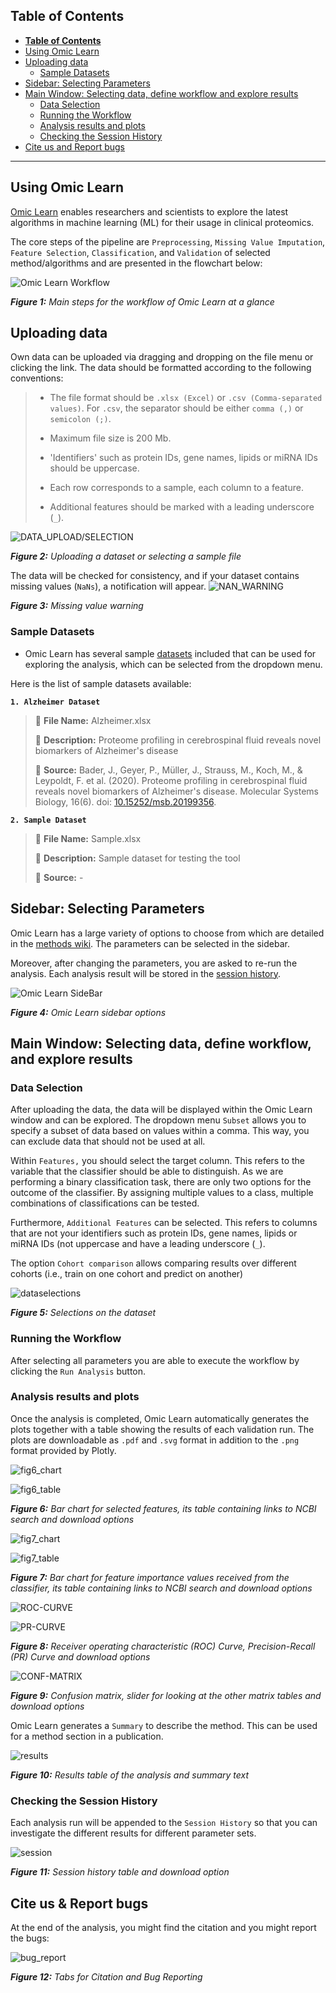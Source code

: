 ## **Table of Contents**
- [**Table of Contents**](#table-of-contents)
- [Using Omic Learn](#using-omic-learn)
- [Uploading data](#uploading-data)
  - [Sample Datasets](#sample-datasets)
- [Sidebar: Selecting Parameters](#sidebar-selecting-parameters)
- [Main Window: Selecting data, define workflow and explore results](#main-window-selecting-data-define-workflow-and-explore-results)
  - [Data Selection](#data-selection)
  - [Running the Workflow](#running-the-workflow)
  - [Analysis results and plots](#analysis-results-and-plots)
  - [Checking the Session History](#checking-the-session-history)
- [Cite us and Report bugs](#cite-us-and-report-bugs)

---

## Using Omic Learn
[Omic Learn](http://omiclearn.com) enables researchers and scientists to explore the latest algorithms in machine learning (ML) for their usage in clinical proteomics.

The core steps of the pipeline are  `Preprocessing`, `Missing Value Imputation`, `Feature Selection`, `Classification`, and `Validation` of selected method/algorithms and are presented in the flowchart below:

![Omic Learn Workflow](https://user-images.githubusercontent.com/49681382/91734594-cb421380-ebb3-11ea-91fa-8acc8826ae7b.png)

_**Figure 1:** Main steps for the workflow of Omic Learn at a glance_

## Uploading data

Own data can be uploaded via dragging and dropping on the file menu or clicking the link.
The data should be formatted according to the following conventions:

> - The file format should be `.xlsx (Excel)` or `.csv (Comma-separated values)`.  For `.csv`, the separator should be either `comma (,)` or `semicolon (;)`.
>
> - Maximum file size is 200 Mb.
>
> - 'Identifiers' such as protein IDs, gene names, lipids or miRNA IDs should be uppercase.
>
> - Each row corresponds to a sample, each column to a feature.
>
> - Additional features should be marked with a leading underscore (`_`).

![DATA_UPLOAD/SELECTION](https://user-images.githubusercontent.com/49681382/95564530-a0a37000-0a27-11eb-958a-41bc2f613915.png)

_**Figure 2:** Uploading a dataset or selecting a sample file_

The data will be checked for consistency, and if your dataset contains missing values (`NaNs`), a notification will appear.
![NAN_WARNING](https://user-images.githubusercontent.com/49681382/95565283-9b92f080-0a28-11eb-9ba0-61fcf94f5115.png)

_**Figure 3:** Missing value warning_


### Sample Datasets

- Omic Learn has several sample [datasets](https://github.com/OmicEra/OmicLearn/tree/master/data) included that can be used for exploring the analysis, which can be selected from the dropdown menu.

Here is the list of sample datasets available:

**`1. Alzheimer Dataset`**
> 📁 **File Name:** Alzheimer.xlsx
>
> 📖 **Description:** Proteome profiling in cerebrospinal fluid reveals novel biomarkers of Alzheimer's disease
>
> 🔗 **Source:** Bader, J., Geyer, P., Müller, J., Strauss, M., Koch, M., & Leypoldt, F. et al. (2020). Proteome profiling in cerebrospinal fluid reveals novel biomarkers of Alzheimer's disease. Molecular Systems Biology, 16(6). doi: [10.15252/msb.20199356](http://doi.org/10.15252/msb.20199356).

**`2. Sample Dataset`**
> 📁 **File Name:** Sample.xlsx
>
> 📖 **Description:** Sample dataset for testing the tool
>
> 🔗 **Source:** -

## Sidebar: Selecting Parameters

Omic Learn has a large variety of options to choose from which are detailed in the [methods wiki](https://github.com/OmicEra/OmicLearn/wiki/METHODS).  The parameters can be selected in the sidebar.

Moreover, after changing the parameters, you are asked to re-run the analysis. Each analysis result will be stored in the [session history](#checking-the-session-history).

![Omic Learn SideBar](https://user-images.githubusercontent.com/49681382/95566522-54a5fa80-0a2a-11eb-9502-b11b63ed358e.png)


_**Figure 4:** Omic Learn sidebar options_

## Main Window: Selecting data, define workflow, and explore results

### Data Selection

After uploading the data, the data will be displayed within the Omic Learn window and can be explored. The dropdown menu `Subset` allows you to specify a subset of data based on values within a comma. This way, you can exclude data that should not be used at all.

Within `Features,` you should select the target column. This refers to the variable that the classifier should be able to distinguish. As we are performing a binary classification task, there are only two options for the outcome of the classifier. By assigning multiple values to a class, multiple combinations of classifications can be tested.

Furthermore, `Additional Features` can be selected. This refers to columns that are not your identifiers such as protein IDs, gene names, lipids or miRNA IDs (not uppercase and have a leading underscore (`_`). 

The option `Cohort comparison` allows comparing results over different cohorts (i.e., train on one cohort and predict on another)

![dataselections](https://user-images.githubusercontent.com/49681382/98794944-b3400900-241a-11eb-85e0-b56da676f81b.png)

_**Figure 5:** Selections on the dataset_

### Running the Workflow
After selecting all parameters you are able to execute the workflow by clicking the `Run Analysis` button.

### Analysis results and plots
Once the analysis is completed, Omic Learn automatically generates the plots together with a table showing the results of each validation run. The plots are downloadable as `.pdf` and `.svg` format in addition to the `.png` format provided by Plotly.

![fig6_chart](https://user-images.githubusercontent.com/49681382/98795608-7294bf80-241b-11eb-8cf8-3225e84ef543.png)

![fig6_table](https://user-images.githubusercontent.com/49681382/98795458-4c6f1f80-241b-11eb-9c0a-37f0bcd6b798.png)

_**Figure 6:** Bar chart for selected features, its table containing links to NCBI search and download options_

![fig7_chart](https://user-images.githubusercontent.com/49681382/98795711-93f5ab80-241b-11eb-9f7f-e3f5673bd80a.png)

![fig7_table](https://user-images.githubusercontent.com/49681382/98795732-98ba5f80-241b-11eb-9fb8-3bc6c8e6cfef.png)

_**Figure 7:** Bar chart for feature importance values received from the classifier, its table containing links to NCBI search and download options_

![ROC-CURVE](https://user-images.githubusercontent.com/49681382/95567533-be72d400-0a2b-11eb-8646-3b271a7c4ee8.png)

![PR-CURVE](https://user-images.githubusercontent.com/49681382/95567509-b31fa880-0a2b-11eb-99e6-1c6af6ed191e.png)

_**Figure 8:** Receiver operating characteristic (ROC) Curve, Precision-Recall (PR) Curve and download options_

![CONF-MATRIX](https://user-images.githubusercontent.com/49681382/95567699-fe39bb80-0a2b-11eb-9340-4954af364e20.png)

_**Figure 9:** Confusion matrix, slider for looking at the other matrix tables and download options_

Omic Learn generates a `Summary` to describe the method. This can be used for a method section in a publication.

![results](https://user-images.githubusercontent.com/49681382/98795253-0f0a9200-241b-11eb-89e0-dc2d1e3f7581.png)

_**Figure 10:** Results table of the analysis and summary text_

### Checking the Session History

Each analysis run will be appended to the `Session History` so that you can investigate the different results for different parameter sets.

![session](https://user-images.githubusercontent.com/49681382/95568625-2544bd00-0a2d-11eb-9f13-912f54b4181c.png)

_**Figure 11:** Session history table and download option_

## Cite us & Report bugs

At the end of the analysis, you might find the citation and you might report the bugs:

![bug_report](https://user-images.githubusercontent.com/49681382/98796034-fb136000-241b-11eb-8c12-1fe3f8b053e0.png)

_**Figure 12:** Tabs for Citation and Bug Reporting_